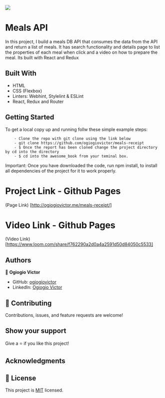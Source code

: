 ![](https://img.shields.io/badge/Microverse-blueviolet)

# Meals API

In this project, I build a meals DB API that consumes the data from the API and return a list of meals. It has search functionality and details page to list the properties of each meal when click and a video on how to prepare the meal. Its built with React and Redux

## Built With

- HTML
- CSS (Flexbox)
- Linters: Webhint, Stylelint & ESLint
- React, Redux and Router

## Getting Started

To get a local copy up and running follw these simple example steps:

```
    - Clone the repo with git clone using the link below
    - git clone https://github.com/ogiogiovictor/meals-receipt
    - $ Once the report has been cloned change the project directory by cd into the directory
    - $ cd into the awesome_book from your teminal box.
```
Important: Once you have downloaded the code, run npm install, to install all dependencies of the project for it to work properly.

# Project Link - Github Pages
(Page Link) [http://ogiogiovictor.me/meals-receipt/]

# Video Link - Github Pages
(Video Link)[https://www.loom.com/share/f762290a2d0a4a2591d50d84050c5533]

## Authors
👤 **Ogiogio Victor**

- GitHub: [ogiogiovictor](https://github.com/ogiogiovictor) 
- LinkedIn: [Ogiogio Victor](https://www.linkedin.com/in/ogiogiovictor/)

## 🤝 Contributing

Contributions, issues, and feature requests are welcome!

## Show your support

Give a ⭐️ if you like this project!

## Acknowledgments

## 📝 License

This project is [MIT](./MIT.md) licensed.
